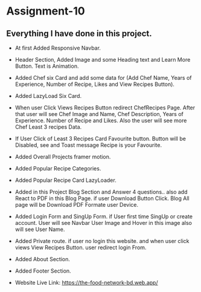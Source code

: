 # Assignment-10

## Everything I have done in this project.

- At first Added Responsive Navbar.
- Header Section, Added Image and some Heading text and Learn More Button. Text is Animation.
- Added Chef six Card and add some data for (Add Chef Name, Years of Experience, Number of Recipe, Likes and View Recipes Button).
- Added LazyLoad Six Card.
- When user Click Views Recipes Button redirect ChefRecipes Page. After that user will see
  Chef Image and Name, Chef Description, Years of Experience. Number of Recipe and Likes. Also the user will see more Chef Least 3 recipes Data.
- If User Click of Least 3 Recipes Card Favourite button. Button will be Disabled, see and Toast message Recipe is your Favourite.
- Added Overall Projects framer motion.
- Added Popular Recipe Categories.
- Added Popular Recipe Card LazyLoader.
- Added in this Project Blog Section and Answer 4 questions.. also add React to PDF in this Blog Page. if user Download Button Click. Blog All page will be Download PDF Formate user Device.

- Added Login Form and SingUp Form. if User first time SingUp or create account. User will see
  Navbar User Image and Hover in this image also will see User Name.
- Added Private route. if user no login this website. and when user click views View Recipes Button. user redirect login From.
- Added About Section.
- Added Footer Section.
- Website Live Link: https://the-food-network-bd.web.app/
